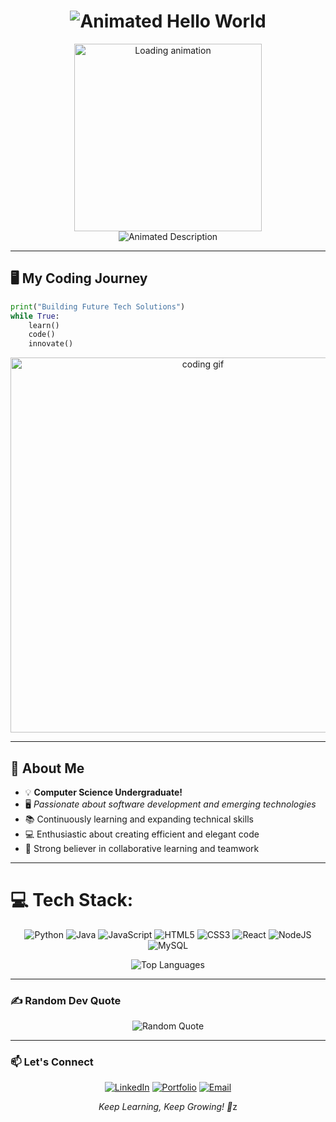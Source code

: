 <div align="center">

# <img src="https://readme-typing-svg.demolab.com?font=Fira+Code&weight=600&size=40&duration=3000&pause=1000&color=FFD700&center=true&vCenter=true&width=600&height=60&lines=Hello+World!+👋" alt="Animated Hello World" />

<img src="https://media1.giphy.com/media/v1.Y2lkPTc5MGI3NjExNW5ja2x0dW5yMWJua3R1cjhuY3JvcGdiMWFiOXF5eG16eWNsbHViZyZlcD12MV9pbnRlcm5hbF9naWZfYnlfaWQmY3Q9Zw/ACzsN9dhQuOZ6RYXcM/giphy.gif" width="300" alt="Loading animation">
</div>

<div align="center">
  <img src="https://readme-typing-svg.demolab.com?font=Fira+Code&weight=600&size=28&duration=3000&pause=1000&color=FFD700&center=true&vCenter=true&width=500&height=50&lines=I'M+VIJAN+WIJEWARDANA" alt="Animated Description" />
</div>

---

## 🖥️ My Coding Journey
```python
print("Building Future Tech Solutions")
while True:
    learn()
    code()
    innovate()
```

<div align="center">
  <img src="https://media2.giphy.com/media/v1.Y2lkPTc5MGI3NjExNW03ZndldXdvZ2VtdnFxZGRtcGVrYWI1anZieDY3eXhtYWk1a2RmOSZlcD12MV9pbnRlcm5hbF9naWZfYnlfaWQmY3Q9Zw/MYI6NK4JOGpOzOriEg/giphy.gif" width="600" alt="coding gif">
</div>

---

## 🚀 About Me

- 💡 **Computer Science Undergraduate!**
- 🖥️ *Passionate about software development and emerging technologies*
- 📚 Continuously learning and expanding technical skills
- 💻 Enthusiastic about creating efficient and elegant code
- 🤝 Strong believer in collaborative learning and teamwork

---

# 💻 Tech Stack:

<div align="center">

![Python](https://img.shields.io/badge/python-3670A0?style=for-the-badge&logo=python&logoColor=ffdd54) 
![Java](https://img.shields.io/badge/java-%23ED8B00.svg?style=for-the-badge&logo=openjdk&logoColor=white) 
![JavaScript](https://img.shields.io/badge/javascript-%23323330.svg?style=for-the-badge&logo=javascript&logoColor=%23F7DF1E) 
![HTML5](https://img.shields.io/badge/html5-%23E34F26.svg?style=for-the-badge&logo=html5&logoColor=white) 
![CSS3](https://img.shields.io/badge/css3-%231572B6.svg?style=for-the-badge&logo=css3&logoColor=white)
![React](https://img.shields.io/badge/react-%2320232a.svg?style=for-the-badge&logo=react&logoColor=%2361DAFB)
![NodeJS](https://img.shields.io/badge/node.js-6DA55F?style=for-the-badge&logo=node.js&logoColor=white)
![MySQL](https://img.shields.io/badge/mysql-4479A1.svg?style=for-the-badge&logo=mysql&logoColor=white)

![Top Languages](https://github-readme-stats.vercel.app/api/top-langs/?username=HavinduVijan&theme=radical&layout=compact&hide_border=false&include_all_commits=false&count_private=false)

</div>

---

### ✍️ Random Dev Quote

<div align="center">

![Random Quote](https://quotes-github-readme.vercel.app/api?type=horizontal&theme=radical)

</div>

---

### 📫 Let's Connect

<div align="center">

[![LinkedIn](https://img.shields.io/badge/LinkedIn-0077B5?style=for-the-badge&logo=linkedin&logoColor=white)](https://linkedin.com/in/[YourProfile])
[![Portfolio](https://img.shields.io/badge/Portfolio-%23000000.svg?style=for-the-badge&logo=firefox&logoColor=#FF7139)](https://your-portfolio.com)
[![Email](https://img.shields.io/badge/Gmail-D14836?style=for-the-badge&logo=gmail&logoColor=white)](mailto:youremail@gmail.com)

<i>Keep Learning, Keep Growing! 🚀</i>z
